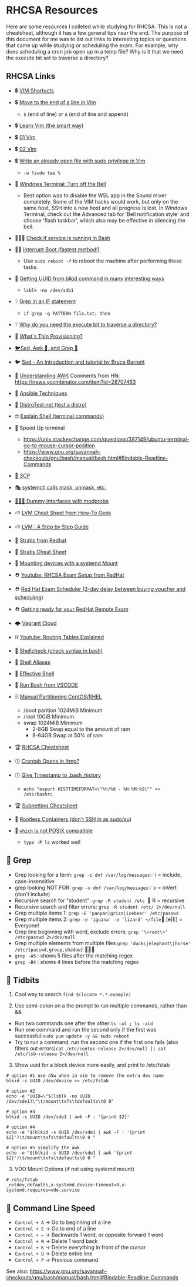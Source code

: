 # RHCSA Resources

Here are some resources I colleted while studying for RHCSA. This is not a cheatsheet, although it has a few general tips near the end. The purpose of this document for me was to list out links to interesting topics or questions that came up while studying or scheduling the exam. For example, why does scheduling a cron job open up in a temp file? Why is it that we need the execute bit set to traverse a directory? 

## RHCSA Links 

- 💲 [VIM Shortucts](https://www.elsewebdevelopment.com/ultimate-vim-keyboard-shortcuts/) 

- 💲 [Move to the end of a line in Vim](https://stackoverflow.com/questions/105721/how-do-i-move-to-end-of-line-in-vim)
    - `$` (end of line) or `A` (end of line and append)

- 💲 [Learn Vim (the smart way)](https://github.com/iggredible/Learn-Vim)
    
- 💲 [01 Vim](https://www.youtube.com/watch?v=C-14ZyHsilc)
   
- 💲 [02 Vim](https://www.youtube.com/watch?v=4eRtrhD3u2k)
        
- 💲 [Write an already open file with sudo privilege in Vim](https://stackoverflow.com/questions/2600783/how-does-the-vim-write-with-sudo-trick-work)
  - `:w !sudo tee %`

- 🔔 [Windows Terminal: Turn off the Bell](https://stackoverflow.com/questions/36724209/disable-beep-in-wsl-terminal-on-windows-10) 
  - Best option was to disable the WSL app in the Sound mixer completely. Some of the VIM hacks would work, but only on the same host, SSH into a new host and all progress is lost. In Windows Terminal, check out the Advanced tab for 'Bell notification style' and choose 'flash taskbar', which also may be effective in silencing the bell. 

- 🏃🏻‍♀️ [Check if service is running in Bash](https://www.cyberciti.biz/faq/bash-check-if-process-is-running-or-notonlinuxunix/)

- 🦵🥾 [Interrupt Boot (fastest method!)](https://github.com/ahaitoute/RHCSA-notitie/blob/master/2-Operate%20running%20systems/3-Interrupt%20the%20boot%20process%20in%20order%20to%20gain%20access%20to%20a%20system.md)
  - Use `sudo reboot -f`   to reboot the machine after performing these tasks. 

- 🥽 [Getting UUID from blkid command in many interesting ways](https://stackoverflow.com/questions/13565658/right-tool-to-filter-the-uuid-from-the-output-of-blkid-program-using-grep-cut/16277809)
   - `lsblk -no /dev/sdb1`
    
- ❔ [Grep in an IF statement](https://unix.stackexchange.com/questions/48535/can-grep-return-true-false-or-are-there-alternative-methods)
  - `if grep -q PATTERN file.txt; then`
   
- ❔ [Why do you need the execute bit to traverse a directory?](https://unix.stackexchange.com/questions/21251/execute-vs-read-bit-how-do-directory-permissions-in-linux-work)

- 📁 [What's Thin Provisioning?](https://www.youtube.com/watch?v=bpZKjeK0uTQ)

- [🐦Sed, Awk 🦅, and Grep 🦆](https://arstechnica.com/gadgets/2021/08/linux-bsd-command-line-101-using-awk-sed-and-grep-in-the-terminal/)
    
- 🐦 [Sed - An Introduction and tutorial by Bruce Barnett](https://www.grymoire.com/Unix/Sed.html)
    
- 🦅 [Understanding AWK](https://earthly.dev/blog/awk-examples/)
     Comments from HN: https://news.ycombinator.com/item?id=28707463 

- 🌌 [Ansible Techniques](https://zwischenzugs.com/2021/08/27/five-ansible-techniques-i-wish-id-known-earlier/)

- 🦎 [DistroTest.net (test a distro)](https://distrotest.net)

- 🤓 [Explain Shell (terminal commands)](https://explainshell.com)

- 👟 Speed Up terminal
    - https://unix.stackexchange.com/questions/387149/ubuntu-terminal-go-to-mouse-cursor-position
    - https://www.gnu.org/savannah-checkouts/gnu/bash/manual/bash.html#Bindable-Readline-Commands 

- [🎁 SCP ](https://linuxize.com/post/how-to-use-scp-command-to-securely-transfer-files/)

- [🎭 systemctl calls mask, unmask, etc.](https://askubuntu.com/questions/816285/what-is-the-difference-between-systemctl-mask-and-systemctl-disable)

- [👷🏻‍♂️ Dummy interfaces with modprobe](https://unix.stackexchange.com/questions/335284/how-can-we-create-multiple-dummy-interfaces-on-linux)
    
- ⛅ [LVM Cheat Sheet from How-To Geek](https://www.howtogeek.com/howto/40702/how-to-manage-and-use-lvm-logical-volume-management-in-ubuntu/)

- ⛅ [LVM : A Step by Step Guide ](https://edumotivation.com/what-is-lvm-logical-volume-manager/)

- 🌊 [Stratis from Redhat](https://access.redhat.com/documentation/en-us/red_hat_enterprise_linux/8/html/managing_file_systems/managing-layered-local-storage-with-stratis_managing-file-systems)
    
- 🌊 [Stratis Cheat Sheet](https://computingforgeeks.com/stratis-storage-management-cheatsheet/)
    
- 📂 [Mounting devices with a systemd Mount](https://forum.endeavouros.com/t/root-mounting-any-device-using-systemd-mount-and-automount/7696)

- ⛑ [Youtube: RHCSA Exam Setup from RedHat](https://www.youtube.com/watch?v=LX3VMIAuPzg)
        
- ⛑ [Red Hat Exam Scheduler (3-day delay between buying voucher and scheduling)](https://rhtapps.redhat.com/individualexamscheduler/#/Dashboard)
     
- ⛑ [Getting ready for your RedHat Remote Exam](https://www.redhat.com/rhdc/managed-files/tr-remote-exams-preparation-ebook-f27382-202103-en_1.pdf)
    
- 🌩 [Vagrant Cloud](https://app.vagrantup.com/boxes/search)
    
- ⛓ [Youtube: Routing Tables Explained](https://www.youtube.com/watch?v=g8eP4fhrx3I)
  
- 🐚 [Shellcheck (check syntax in bash)](https://www.shellcheck.net)
    
- 🐚 [Shell Aliases](https://www.cyberciti.biz/tips/bash-aliases-mac-centos-linux-unix.html)
  
- 🐚 [Effective Shell](https://effective-shell.com)
 
- 🐚 [Run Bash from VSCODE](https://stackoverflow.com/questions/42606837/how-do-i-use-bash-on-windows-from-the-visual-studio-code-integrated-terminal)
   
- 🗄 [Manual Partitioning CentOS/RHEL](https://docs.centos.org/en-US/centos/install-guide/CustomSpoke-ppc64/)
    - /boot parition 1024MiB Minimum 
    - /root 10GiB Minimum 
    - swap 1024MiB Minimum
        - 2-8GB Swap equal to the amount of ram 
        - 8-64GB Swap at 50% of ram 

- 🏆 [RHCSA Cheatsheet](https://github.com/ruthealee/RHCSA-cheat-sheet/blob/master/CheatSheet)
    
- 🕕 [Crontab Opens in /tmp?](https://unix.stackexchange.com/questions/197504/shall-i-save-my-crontab-file-in-tmp/197506)
  
- 🕕 [Give Timestamp to .bash_history](https://www.howtoforge.com/adding-date-and-time-to-your-bash-history) 
   - `echo "export HISTTIMEFORMAT=\"%h/%d - %H:%M:%S\"" >> /etc/bashrc`
  
- 🏆 [Subnetting Cheatsheet](https://nsrc.org/workshops/2009/summer/presentations/day3/subnetting.pdf) 
     
- 🐳 [Rootless Containers (don't SSH in as sudo/su)](https://access.redhat.com/discussions/6029491)
     
- 🧹 [`which` is not POSIX compatible](https://hynek.me/til/which-not-posix/)
   - `type -P ls` worked well 
    
     
## 🦆 Grep 
- Grep looking for a term: `grep -i dnf /var/log/messages`💡 i = include, case-insensitive 
- grep looking NOT FOR: `grep -v dnf /var/log/messages`💡 v = inVert (don't include)
- Recursive search for "student": `grep -R student /etc `🔎 R = recursive 
- Recursive search and filter errors: `grep -R student /etc/ 2>/dev/null`
- Grep multiple items 1: `grep -E 'panpan|grizz|icebear' /etc/passwd`
- Grep multiple items 2: `grep -e 'iguana' -e 'lizard' ~/file`🐻 [e|E] = Everyone! 
- Grep line beginning with word, exclude errors: `grep '\<root\>' /etc/passwd 2>/dev/null`
- Grep multiple elements from multiple files `grep 'duck\|elephant\|horse' /etc/{passwd,group,shadow}` 🧙🏻‍♂️
- `grep -A5` : shows 5 files after the matching regex 
- `grep -B4` : shows 4 lines before the matching regex  


## 🔮 Tidbits 

1. Cool way to search 
`find $(locate *.*.example)` 

2. Use semi-colon on a the prompt to run multiple commands, rather than && 
- Run two commands one after the other:`ls -al ; ls -ald`
- Run one command and run the second only if the first was successful:`sudo yum update -y && sudo reboot` 
- Try to run a command, run the second one if the first one fails (also filters out errors)`cat /etc/centos-release 2>/dev/null || cat /etc/lsb-release 2>/dev/null` 

3. Show uuid for a block device more easily, and print to /etc/fstab
```
# option #1 use d5w when in vim to remove the extra dev name 
blkid -s UUID /dev/device >> /etc/fstab

# option #2 
echo -e "UUID=\"$(lsblk -no UUID /dev/sde1)\"\t/mount\txfs\tdefaults\t0 0"

# option #3
blkid -s UUID /dev/sde1 | awk -F : '{print $2}'

# option #4 
echo -e "$(blkid -s UUID /dev/sde1 | awk -F : '{print $2}')\t/mount\txfs\tdefaults\0 0 "

# option #5 simplify the awk
echo -e "$(blkid -s UUID /dev/sde1 | awk '{print $2}')\t/mount\txfs\tdefaults\0 0 "
```

3. VDO Mount Options (if not using systemd mount) 
```
# /etc/fstab
_netdev,defaults,x-systemd.device-timeout=0,x-systemd.requires=vdo.service
```

## 👟 Command Line Speed 
- `Control + A`  → Go to beginning of a line 
- `Control + E`  → Go to end of a line 
- `Control + ⇐` → Backwards 1 word, or opposite forward 1 word
- `Control + W`  → Delete 1 word back 
- `Control + K`  → Delete everything in front of the cursor
- `Control + U`  → Delete entire line 
- `Control + P`  → Previous command 

See also: https://www.gnu.org/savannah-checkouts/gnu/bash/manual/bash.html#Bindable-Readline-Commands 
